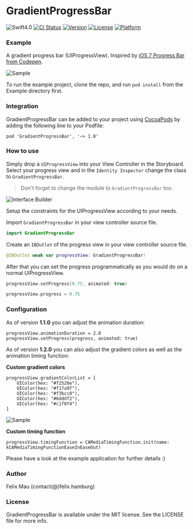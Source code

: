 GradientProgressBar
====================

![Swift4.0](https://img.shields.io/badge/Swift-4.0-green.svg?style=flat) [![CI Status](http://img.shields.io/travis/fxm90/GradientProgressBar.svg?style=flat)](https://travis-ci.org/fxm90/GradientProgressBar) [![Version](https://img.shields.io/cocoapods/v/GradientProgressBar.svg?style=flat)](http://cocoapods.org/pods/GradientProgressBar) [![License](https://img.shields.io/cocoapods/l/GradientProgressBar.svg?style=flat)](http://cocoapods.org/pods/GradientProgressBar) [![Platform](https://img.shields.io/cocoapods/p/GradientProgressBar.svg?style=flat)](http://cocoapods.org/pods/GradientProgressBar)

### Example
A gradient progress bar (UIProgressView). Inspired by [iOS 7 Progress Bar from Codepen](https://codepen.io/marcobiedermann/pen/LExXWW).

![Sample](http://felix.hamburg/files/github/gradient-progress-bar/screen.jpg)

To run the example project, clone the repo, and run `pod install` from the Example directory first.


### Integration
GradientProgressBar can be added to your project using [CocoaPods](https://cocoapods.org/) by adding the following line to your Podfile:
```
pod 'GradientProgressBar', '~> 1.0'
```
### How to use
Simply drop a `UIProgressView` into your View Controller in the Storyboard. Select your progress view and in the `Identity Inspector` change the class to `GradientProgressBar`.
>Don't forget to change the module to `GradientProgressBar` too.

![Interface Builder](http://felix.hamburg/files/github/gradient-progress-bar/interface-builder.png)

Setup the constraints for the UIProgressView according to your needs.

Import `GradientProgressBar` in your view controller source file.
```swift
import GradientProgressBar
```
Create an `IBOutlet` of the progress view in your view controller source file.
```swift
@IBOutlet weak var progressView: GradientProgressBar!
```
After that you can set the progress programmatically as you would do on a normal UIProgressView.
```swift
progressView.setProgress(0.75, animated: true)
```
```swift
progressView.progress = 0.75
```

### Configuration
As of version __1.1.0__ you can adjust the animation duration:
```
progressView.animationDuration = 2.0
progressView.setProgress(progress, animated: true)
```

As of version __1.2.0__ you can also adjust the gradient colors as well as the animation timing function:

__Custom gradient colors__
```
progressView.gradientColorList = [
    UIColor(hex: "#f2526e"),
    UIColor(hex: "#f17a97"),
    UIColor(hex: "#f3bcc8"),
    UIColor(hex: "#6dddf2"),
    UIColor(hex: "#c1f0f4")
]
```
![Sample](http://felix.hamburg/files/github/gradient-progress-bar/screen-custom-colors.jpg)

__Custom timing function__
```
progressView.timingFunction = CAMediaTimingFunction.init(name: kCAMediaTimingFunctionEaseInEaseOut)
```

Please have a look at the example application for further details :)

### Author
Felix Mau (contact(@)felix.hamburg)

### License
GradientProgressBar is available under the MIT license. See the LICENSE file for more info.
